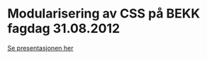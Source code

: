 Modularisering av CSS på BEKK fagdag 31.08.2012
================================================

[Se presentasjonen her](http://mobmad.github.com/modularizing-css)